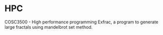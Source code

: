 # HPC
COSC3500 - High performance programming 
Exfrac, a program to generate large fractals using mandelbrot set method. 
